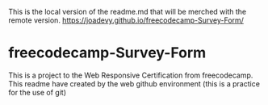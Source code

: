 This is the local version of the readme.md that will be merched with the remote version. https://joadevy.github.io/freecodecamp-Survey-Form/
# freecodecamp-Survey-Form
This is a project to the Web Responsive Certification from freecodecamp. This readme have created by the web github environment (this is a practice for the use of git)
